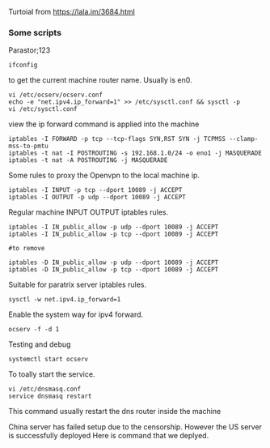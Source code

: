 Turtoial from https://lala.im/3684.html
### Some scripts

Parastor;123

```
ifconfig
```
to get the current machine router name. Usually is en0.
```
vi /etc/ocserv/ocserv.conf
echo -e "net.ipv4.ip_forward=1" >> /etc/sysctl.conf && sysctl -p
vi /etc/sysctl.conf
```
view the ip forward command is applied into the machine
```
iptables -I FORWARD -p tcp --tcp-flags SYN,RST SYN -j TCPMSS --clamp-mss-to-pmtu
iptables -t nat -I POSTROUTING -s 192.168.1.0/24 -o eno1 -j MASQUERADE
iptables -t nat -A POSTROUTING -j MASQUERADE
```
Some rules to proxy the Openvpn to the local machine ip.
```
iptables -I INPUT -p tcp --dport 10089 -j ACCEPT
iptables -I OUTPUT -p udp --dport 10089 -j ACCEPT

```
Regular machine INPUT OUTPUT iptables rules.
```
iptables -I IN_public_allow -p udp --dport 10089 -j ACCEPT
iptables -I IN_public_allow -p tcp --dport 10089 -j ACCEPT

#to remove 

iptables -D IN_public_allow -p udp --dport 10089 -j ACCEPT
iptables -D IN_public_allow -p tcp --dport 10089 -j ACCEPT
```
Suitable for paratrix server iptables rules.

```
sysctl -w net.ipv4.ip_forward=1
```
Enable the system way for ipv4 forward.
```
ocserv -f -d 1
```
Testing and debug

```
systemctl start ocserv
```
To toally start the service.

```
vi /etc/dnsmasq.conf
service dnsmasq restart
```
This command usually restart the dns router inside the machine

China server has failed setup due to the censorship.
However the US server is successfully deployed
Here is command that we deplyed.


```
```

